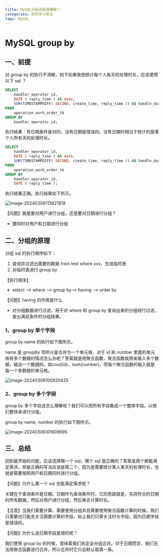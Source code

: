 ```yaml
---
title: MySQL分组还是很模糊？
categories: 好的学习笔记
tags: MySQL
---
```




# MySQL group by

## 一、前提

对 group by 的执行不清晰，如下如果我想统计每个人每天的处理时长，应该使用以下 sql ？

~~~sql
SELECT
	handler_operator_id,
	DATE ( reply_time ) AS date,
	SUM(TIMESTAMPDIFF( SECOND, create_time, reply_time )) AS handle_duration 
FROM
	operation_work_order_tb 
GROUP BY
	handler_operator_id;
~~~

执行结果：有日期条件是对的，没有日期是错误的。没有日期时相当于统计的是某个人所有天的处理时长。



~~~sql
SELECT
	handler_operator_id,
	DATE ( reply_time ) AS date,
	SUM(TIMESTAMPDIFF( SECOND, create_time, reply_time )) AS handle_duration 
FROM
	operation_work_order_tb 
GROUP BY
	handler_operator_id,
	DATE ( reply_time );
~~~

执行结果正确。执行结果如下所示。

![image-20240306113821818](https://note-1305755407.cos.ap-nanjing.myqcloud.com/note/image-20240306113821818.png)



【问题】我是要对用户进行分组，还是要对日期进行分组？

* 要同时对用户和日期进行分组



## 二、分组的原理

分组 sql 的执行顺序如下：

1. 查询并过滤出需要的数据 from test where xxx，生成临时表
2. 对临时表进行 group by



【执行顺序】

* select –> where –> group by–> having –> order by

【问题】having 的作用是什么

* 对分组数据进行过滤。用于对 where 和 group by 查询出来的分组经行过滤，查出满足条件的分组结果。



### 1、group by 单个字段

group by name 的执行如下图所示。

name 是 groupBy 项所以是合并为一个单元格，对于 id 和 number 里面的单元格有多个数据的情况怎么办呢？答案就是用聚合函数，聚合函数就用来输入多个数据，输出一个数据的。如cout(id)，sum(number)，而每个聚合函数的输入就是每一个多数据的单元格。

![image-20240306100920425](https://note-1305755407.cos.ap-nanjing.myqcloud.com/note/image-20240306100920425.png)





### 2、group by 多个字段

group by 多个字段该怎么理解呢？我们可以把所有字段看成一个整体字段，以他们整体来进行分组。

group by name, number 的执行如下图所示。

![image-20240306101609695](https://note-1305755407.cos.ap-nanjing.myqcloud.com/note/image-20240306101609695.png)



## 三、总结

回到最开始的问题，应该选择哪一个 sql，哪个 sql 是正确的？答案是两个都能满足需求，但是正确的写法应该是第二个，因为是需要统计某人某天的处理时长，也就是需要按照用户和日期同时进行分组。



【问题】为什么第一个 sql 也能满足需求呢？ 

关键在于查询条件是日期。日期作为查询条件时，它的思路就是，先将符合的日期的所有数据。然后对用户进行分组，然后聚合计算时长。



【注意】当我们需要计算，需要使用分组并且需要使用聚合函数计算的时候，我们只需要也只能去关注需要计算的字段，如上我们只需关注时长字段，因为日期字段是错误的。



【问题】为什么说日期字段是错的呢？

我们使用 group by 的时候，意味着我们肯定会分组合并。对于日期而言，我们无法用聚合函数进行合并，所以合并时它只会默认取第一条。
